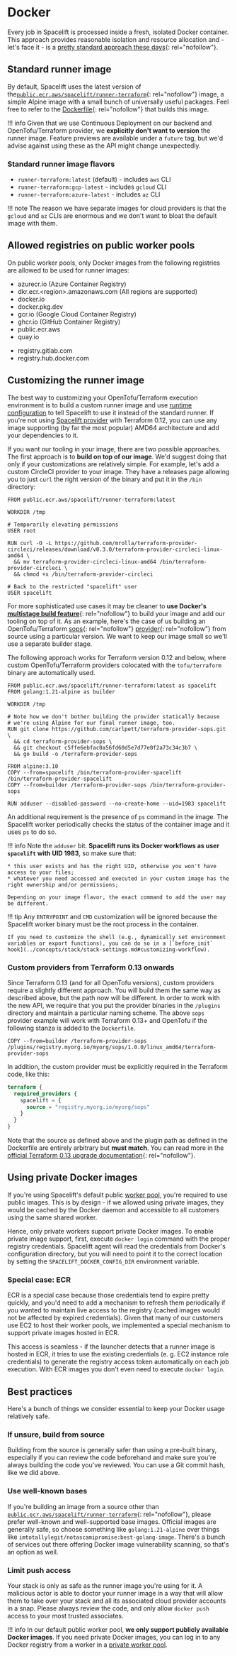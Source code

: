 # Docker

Every job in Spacelift is processed inside a fresh, isolated Docker container. This approach provides reasonable isolation and resource allocation and - let's face it - is a [pretty standard approach these days](https://circleci.com/docker/){: rel="nofollow"}.

## Standard runner image

By default, Spacelift uses the latest version of the[`public.ecr.aws/spacelift/runner-terraform`](https://gallery.ecr.aws/spacelift/runner-terraform){: rel="nofollow"} image, a simple Alpine image with a small bunch of universally useful packages. Feel free to refer to the [Dockerfile](https://github.com/spacelift-io/runner-terraform/blob/main/Dockerfile){: rel="nofollow"} that builds this image.

!!! info
    Given that we use Continuous Deployment on our backend and OpenTofu/Terraform provider, we **explicitly don't want to version** the runner image. Feature previews are available under a `future` tag, but we'd advise against using these as the API might change unexpectedly.

### Standard runner image flavors

- `runner-terraform:latest` (default) - includes `aws` CLI
- `runner-terraform:gcp-latest` - includes `gcloud` CLI
- `runner-terraform:azure-latest` - includes `az` CLI

!!! note
    The reason we have separate images for cloud providers is that the `gcloud` and `az` CLIs are enormous and we don't want to bloat the default image with them.

## Allowed registries on public worker pools

On public worker pools, only Docker images from the following registries are allowed to be used for runner images:

- azurecr.io (Azure Container Registry)
- dkr.ecr.<region\>.amazonaws.com (All regions are supported)
- docker.io
- docker.pkg.dev
- gcr.io (Google Cloud Container Registry)
- ghcr.io (GitHub Container Registry)
- public.ecr.aws
- quay.io
<!-- markdownlint-disable-next-line MD044 -->
- registry.gitlab.com
- registry.hub.docker.com

## Customizing the runner image

The best way to customizing your OpenTofu/Terraform execution environment is to build a custom runner image and use [runtime configuration](../concepts/configuration/runtime-configuration/README.md#runner_image-setting) to tell Spacelift to use it instead of the standard runner. If you're not using [Spacelift provider](../vendors/terraform/terraform-provider.md) with Terraform 0.12, you can use any image supporting (by far the most popular) AMD64 architecture and add your dependencies to it.

If you want our tooling in your image, there are two possible approaches. The first approach is to **build on top of our image**. We'd suggest doing that only if your customizations are relatively simple. For example, let's add a custom CircleCI provider to your image. They have a releases page allowing you to just `curl` the right version of the binary and put it in the `/bin` directory:

```docker title="Dockerfile"
FROM public.ecr.aws/spacelift/runner-terraform:latest

WORKDIR /tmp

# Temporarily elevating permissions
USER root

RUN curl -O -L https://github.com/mrolla/terraform-provider-circleci/releases/download/v0.3.0/terraform-provider-circleci-linux-amd64 \
  && mv terraform-provider-circleci-linux-amd64 /bin/terraform-provider-circleci \
  && chmod +x /bin/terraform-provider-circleci

# Back to the restricted "spacelift" user
USER spacelift
```

For more sophisticated use cases it may be cleaner to **use Docker's** [**multistage build feature**](https://docs.docker.com/develop/develop-images/multistage-build/){: rel="nofollow"} to build your image and add our tooling on top of it. As an example, here's the case of us building an OpenTofu/Terraform [sops](https://github.com/mozilla/sops){: rel="nofollow"} [provider](https://github.com/carlpett/terraform-provider-sops){: rel="nofollow"} from source using a particular version. We want to keep our image small so we'll use a separate builder stage.

The following approach works for Terraform version 0.12 and below, where custom OpenTofu/Terraform providers colocated with the `tofu/terraform` binary are automatically used.

```docker
FROM public.ecr.aws/spacelift/runner-terraform:latest as spacelift
FROM golang:1.21-alpine as builder

WORKDIR /tmp

# Note how we don't bother building the provider statically because
# we're using Alpine for our final runner image, too.
RUN git clone https://github.com/carlpett/terraform-provider-sops.git \
  && cd terraform-provider-sops \
  && git checkout c5ffe6ebfac0a56fd60d5e7d77e0f2a73c34c3b7 \
  && go build -o /terraform-provider-sops

FROM alpine:3.10
COPY --from=spacelift /bin/terraform-provider-spacelift /bin/terraform-provider-spacelift
COPY --from=builder /terraform-provider-sops /bin/terraform-provider-sops

RUN adduser --disabled-password --no-create-home --uid=1983 spacelift
```

An additional requirement is the presence of `ps` command in the image. The Spacelift worker periodically checks the status of the container image and it uses `ps` to do so.

!!! info
    Note the `adduser` bit. **Spacelift runs its Docker workflows as user `spacelift` with UID 1983**, so make sure that:

    * this user exists and has the right UID, otherwise you won't have access to your files;
    * whatever you need accessed and executed in your custom image has the right ownership and/or permissions;

    Depending on your image flavor, the exact command to add the user may be different.

!!! tip
    Any `ENTRYPOINT` and `CMD` customization will be ignored because the Spacelift worker binary must be the root process in the container.

    If you need to customize the shell (e.g., dynamically set environment variables or export functions), you can do so in a [`before_init` hook](../concepts/stack/stack-settings.md#customizing-workflow).

### Custom providers from Terraform 0.13 onwards

Since Terraform 0.13 (and for all OpenTofu versions), custom providers require a slightly different approach. You will build them the same way as described above, but the path now will be different. In order to work with the new API, we require that you put the provider binaries in the `/plugins` directory and maintain a particular naming scheme. The above `sops` provider example will work with Terraform 0.13+ and OpenTofu if the following stanza is added to the `Dockerfile`.

```docker
COPY --from=builder /terraform-provider-sops /plugins/registry.myorg.io/myorg/sops/1.0.0/linux_amd64/terraform-provider-sops
```

In addition, the custom provider must be explicitly required in the Terraform code, like this:

```terraform
terraform {
  required_providers {
    spacelift = {
      source = "registry.myorg.io/myorg/sops"
    }
  }
}
```

Note that the source as defined above and the plugin path as defined in the Dockerfile are entirely arbitrary but **must match**. You can read more in the [official Terraform 0.13 upgrade documentation](https://www.terraform.io/upgrade-guides/0-13.html#in-house-providers){: rel="nofollow"}.

## Using private Docker images

If you're using Spacelift's default public [worker pool](../concepts/worker-pools), you're required to use public images. This is by design - if we allowed using private images, they would be cached by the Docker daemon and accessible to all customers using the same shared worker.

Hence, only private workers support private Docker images. To enable private image support, first, execute `docker login` command with the proper registry credentials. Spacelift agent will read the credentials from Docker's configuration directory, but you will need to point it to the correct location by setting the `SPACELIFT_DOCKER_CONFIG_DIR` environment variable.

### Special case: ECR

ECR is a special case because those credentials tend to expire pretty quickly, and you'd need to add a mechanism to refresh them periodically if you wanted to maintain live access to the registry (cached images would not be affected by expired credentials). Given that many of our customers use EC2 to host their worker pools, we implemented a special mechanism to support private images hosted in ECR.

This access is seamless - if the launcher detects that a runner image is hosted in ECR, it tries to use the existing credentials (e. g. EC2 instance role credentials) to generate the registry access token automatically on each job execution. With ECR images you don't even need to execute `docker login`.

## Best practices

Here's a bunch of things we consider essential to keep your Docker usage relatively safe.

### If unsure, build from source

Building from the source is generally safer than using a pre-built binary, especially if you can review the code beforehand and make sure you're always building the code you've reviewed. You can use a Git commit hash, like we did above.

### Use well-known bases

If you're building an image from a source other than [`public.ecr.aws/spacelift/runner-terraform`](https://gallery.ecr.aws/spacelift/runner-terraform){: rel="nofollow"}, please prefer well-known and well-supported base images. Official images are generally safe, so choose something like `golang:1.21-alpine` over things like `imtotallylegit/notascamipromise:best-golang-image`. There's a bunch of services out there offering Docker image vulnerability scanning, so that's an option as well.

### Limit push access

Your stack is only as safe as the runner image you're using for it. A malicious actor is able to doctor your runner image in a way that will allow them to take over your stack and all its associated cloud provider accounts in a snap. Please always review the code, and only allow `docker push` access to your most trusted associates.

!!! info
    In our default public worker pool, **we only support publicly available Docker images**. If you need private Docker images, you can log in to any Docker registry from a worker in a [private worker pool](../concepts/worker-pools).
